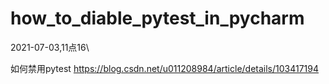 # how_to_diable_pytest_in_pycharm

2021-07-03,11点16\


如何禁用pytest
https://blog.csdn.net/u011208984/article/details/103417194

